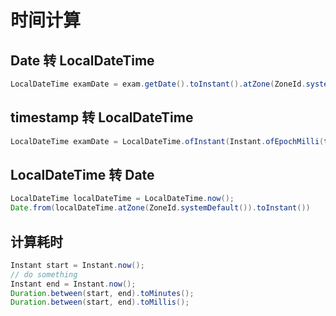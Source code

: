 # 时间计算

## Date 转 LocalDateTime 

```java
LocalDateTime examDate = exam.getDate().toInstant().atZone(ZoneId.systemDefault()).toLocalDateTime();
```

## timestamp 转 LocalDateTime
```java
LocalDateTime examDate = LocalDateTime.ofInstant(Instant.ofEpochMilli(timestamp), ZoneId.systemDefault());
```

## LocalDateTime 转 Date
```java
LocalDateTime localDateTime = LocalDateTime.now();
Date.from(localDateTime.atZone(ZoneId.systemDefault()).toInstant())
```

## 计算耗时
```java
Instant start = Instant.now();
// do something
Instant end = Instant.now();
Duration.between(start, end).toMinutes();
Duration.between(start, end).toMillis();
```